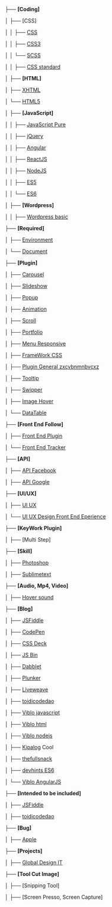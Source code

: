 
├── **[Coding]**

│   ├── [CSS]

│   │   ├── [CSS](https://github.com/daodc/Front-End-Develop-Technicals/blob/master/CSS.md)

│   │   ├── [CSS3](https://github.com/daodc/Front-End-Develop-Technicals/blob/master/css3.md)

│   │   └── [SCSS](https://github.com/daodc/Front-End-Develop-Technicals/blob/master/Bulid_scss.md)

│   │   ├── [CSS standard](https://github.com/daodc/Front-End-Develop-Technicals/blob/master/CSS-standard.md)

│   ├── **[HTML]**

│   ├── [XHTML](https://github.com/daodc/Front-End-Develop-Technicals/blob/master/Xhtml.md)

│   └── [HTML5](https://github.com/daodc/Front-End-Develop-Technicals/blob/master/Html5.md)

│   ├── **[JavaScript]**

│   │   ├── [JavaScript Pure](https://github.com/daodc/Front-End-Develop-Technicals/blob/master/Javascript.md)

│   │   ├── [jQuery](https://github.com/daodc/Front-End-Develop-Technicals/blob/master/jQuery.md)

│   │   ├── [Angular](https://github.com/daodc/Front-End-Develop-Technicals/blob/master/Angular.md)

│   │   ├── [ReactJS](https://github.com/daodc/Front-End-Develop-Technicals/blob/master/React.md)

│   │   ├── [NodeJS](https://github.com/daodc/Front-End-Develop-Technicals/blob/master/Nodejs.md)

│   │   ├── [ES5](https://github.com/daodc/Front-End-Develop-Technicals/blob/master/ES5.md)

│   │   └── [ES6](https://github.com/daodc/Front-End-Develop-Technicals/blob/master/ES6.md)

│   ├── **[Wordpress]**

│   │   ├── [Wordpress basic](https://github.com/daodc/Front-End-Develop-Technicals/blob/master/Wordpress-basic.md)

├── **[Required]**

│   ├── [Environment](https://github.com/daodc/Front-End-Develop-Technicals/blob/master/Environment.md)

│   └── [Document](https://github.com/daodc/Front-End-Develop-Technicals/blob/master/Document.md)

├── **[Plugin]**

│   ├── [Carousel](https://github.com/daodc/Front-End-Develop-Technicals/blob/master/Carousel.md)

│   ├── [Slideshow](https://github.com/daodc/Front-End-Develop-Technicals/blob/master/Slideshow.md)

│   ├── [Popup](https://github.com/daodc/Front-End-Develop-Technicals/blob/master/Popup.md)

│   ├── [Animation](https://github.com/daodc/Front-End-Develop-Technicals/blob/master/Animation.md)

│   ├── [Scroll](https://github.com/daodc/Front-End-Develop-Technicals/blob/master/Scroll.md)

│   ├── [Portfolio](https://github.com/daodc/Front-End-Develop-Technicals/blob/master/portfolio.md)

│   ├── [Menu Responsive](https://github.com/daodc/Front-End-Develop-Technicals/blob/master/Menu-responsive.md)

│   ├── [FrameWork CSS](https://github.com/daodc/Front-End-Develop-Technicals/blob/master/Framework-css.md)

│   ├── [Plugin General zxcvbnmnbvcxz](https://zxcvbnmnbvcxz.com/)

│   ├── [Tooltip](https://github.com/daodc/Front-End-Develop-Technicals/blob/master/Tooltip.md)

│   ├── [Swipper](https://github.com/daodc/Front-End-Develop-Technicals/blob/master/Swipper.md)

│   ├── [Image Hover](https://github.com/daodc/Front-End-Develop-Technicals/blob/master/Image-effect.md)

│   └── [DataTable](https://github.com/daodc/Front-End-Develop-Technicals/blob/master/DataTable.md)


├── **[Front End Follow]**

│   ├── [Front End Plugin](https://github.com/daodc/Front-End-Develop-Technicals/blob/master/front-end-plugin.md)

│   └── [Front End Tracker](https://github.com/daodc/Front-End-Develop-Technicals/blob/master/Front-end-tracker.md)

├── **[API]**

│   ├── [API Facebook](https://developers.facebook.com/tools-and-support/)

│   ├── [API Google](https://developers.google.com/maps/documentation/javascript)

├── **[UI/UX]**

│   ├── [UI UX](https://github.com/daodc/Front-End-Develop-Technicals/blob/master/Ui-ux.md)

│   └── [UI UX Design Front End Eperience](https://github.com/daodc/Front-End-Develop-Technicals/blob/master/UI-UX-Design-Front-End.md)

├── **[KeyWork Plugin]**

│   ├── [Multi Step]

├── **[Skill]**

│   ├── [Photoshop](https://github.com/daodc/Front-End-Develop-Technicals/edit/master/Photoshop-skill.md)

│   ├── [Sublimetext](https://github.com/daodc/Front-End-Develop-Technicals/blob/master/Sublimetext-skill.md)


├── **[Audio, Mp4, Video]**

│   ├── [Hover sound](http://rm-labo.com/labo/easyaudioeffects/)

├── **[Blog]**

│   ├── [JSFiddle](https://jsfiddle.net/)

│   ├── [CodePen](https://codepen.io/)

│   ├── [CSS Deck](http://cssdeck.com/)

│   ├── [JS Bin](http://jsbin.com/?html,output)

│   ├── [Dabblet](http://dabblet.com/)

│   ├── [Plunker](http://plnkr.co/)

│   ├── [Liveweave](http://liveweave.com/)

│   ├── [toidicodedao](https://toidicodedao.com/2017/10/10/async-await-trong-javascript/)

│   ├── [Viblo javascript](https://viblo.asia/tags/javascript)

│   ├── [Viblo html](https://viblo.asia/tags/html)

│   ├── [Viblo nodejs](https://viblo.asia/tags/nodejs/questions)

│   ├── [Kipalog](https://kipalog.com/) Cool

│   ├── [thefullsnack](https://thefullsnack.com/)

│   ├── [devhints ES6](https://devhints.io/es6)

│   └── [Viblo AngularJS](https://viblo.asia/tags/angularjs)

├── **[Intended to be included]**

│   ├── [JSFiddle](http://fizzy.school/?utm_content=bufferc44ac&utm_medium=social&utm_source=facebook.com&utm_campaign=buffer)

│   ├── [toidicodedao](https://toidicodedao.com/2015/02/03/viet-va-chia-se-code-online-voi-fiddle/)

├── **[Bug]**

│   ├── [Apple](https://github.com/daodc/Front-End-Develop-Technicals/edit/master/Apple.md)

├── **[Projects]**

│   ├── [Global Design IT](https://github.com/daodc/Front-End-Develop-Technicals/edit/master/Project-gdit.md)

├── **[Tool Cut Image]**

│   ├── [Snipping Tool]

│   ├── [Screen Presso, Screen Capture]

